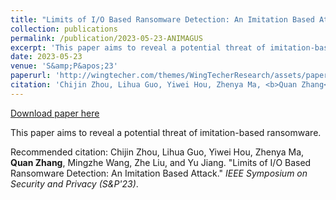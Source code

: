 ```yaml
---
title: "Limits of I/O Based Ransomware Detection: An Imitation Based Attack"
collection: publications
permalink: /publication/2023-05-23-ANIMAGUS
excerpt: 'This paper aims to reveal a potential threat of imitation-based ransomware.'
date: 2023-05-23
venue: 'S&amp;P&apos;23'
paperurl: 'http://wingtecher.com/themes/WingTecherResearch/assets/papers/animagus-SP23.pdf'
citation: 'Chijin Zhou, Lihua Guo, Yiwei Hou, Zhenya Ma, <b>Quan Zhang</b>, Mingzhe Wang, Zhe Liu, and Yu Jiang. &quot;Limits of I/O Based Ransomware Detection: An Imitation Based Attack.&quot; <i>IEEE Symposium on Security and Privacy (S&amp;P&apos;23)</i>.'
---
```


<a href='http://wingtecher.com/themes/WingTecherResearch/assets/papers/animagus-SP23.pdf'>Download paper here</a>

This paper aims to reveal a potential threat of imitation-based ransomware.

Recommended citation: Chijin Zhou, Lihua Guo, Yiwei Hou, Zhenya Ma, <b>Quan Zhang</b>, Mingzhe Wang, Zhe Liu, and Yu Jiang. "Limits of I/O Based Ransomware Detection: An Imitation Based Attack." <i>IEEE Symposium on Security and Privacy (S&P'23)</i>.